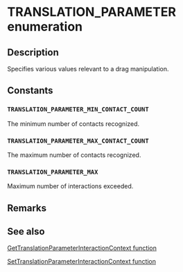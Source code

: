 # TRANSLATION_PARAMETER enumeration

## Description

Specifies various values relevant to a drag manipulation.

## Constants

### `TRANSLATION_PARAMETER_MIN_CONTACT_COUNT`

The minimum number of contacts recognized.

### `TRANSLATION_PARAMETER_MAX_CONTACT_COUNT`

The maximum number of contacts recognized.

### `TRANSLATION_PARAMETER_MAX`

Maximum number of interactions exceeded.

## Remarks

## See also

[GetTranslationParameterInteractionContext function](https://learn.microsoft.com/windows/win32/api/interactioncontext/nf-interactioncontext-gettranslationparameterinteractioncontext)

[SetTranslationParameterInteractionContext function](https://learn.microsoft.com/windows/win32/api/interactioncontext/nf-interactioncontext-settranslationparameterinteractioncontext)